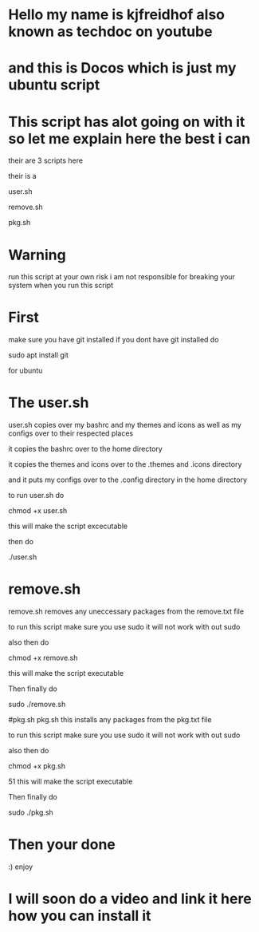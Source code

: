 # Hello my name is kjfreidhof also known as techdoc on youtube 

# and this is Docos which is just my ubuntu script 


# This script has alot going on with it so let me explain here the best i can 

their are 3 scripts here 

their is a 

user.sh 

remove.sh 

pkg.sh 

# Warning
run this script at your own risk i am not responsible for breaking your system when you run this script 

# First 

make sure you have git installed if you dont have git installed do 

sudo apt install git 

for ubuntu 


# The user.sh 

user.sh copies over my bashrc and my themes and icons as well as my configs over to their respected places

it copies the bashrc over to the home directory 

it copies the themes and icons over to the .themes and .icons directory 

and it puts my configs over to the .config directory in the home directory 

to run user.sh do

chmod +x user.sh 

this will make the script excecutable 

then do 

./user.sh 

# remove.sh 
remove.sh removes any uneccessary packages from the remove.txt file 

to run this script make sure you use sudo it will not work with out sudo

also then do

chmod +x remove.sh 

this will make the script executable 

Then finally do 

sudo ./remove.sh 

#pkg.sh 
pkg.sh this installs any packages from the pkg.txt file 

to run this script make sure you use sudo it will not work with out sudo

also then do 

chmod +x pkg.sh

51 this will make the script executable       

Then finally do

sudo ./pkg.sh

# Then your done 
:) enjoy 

# I will soon do a video and link it here how you can install it 

